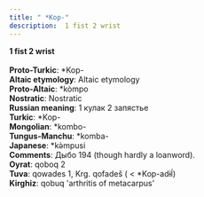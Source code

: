 ```yaml
---
title: " *Kop-"
description:  1 fist 2 wrist
---
```

<p data-pagefind-weight="0.5">
<strong> 1 fist 2 wrist</strong><br><br>
<strong>Proto-Turkic</strong>:  *Kop-<br>
<strong>Altaic etymology</strong>:  Altaic etymology<br>
<strong> Proto-Altaic</strong>:  *kòmpo<br>
<strong>Nostratic</strong>:  Nostratic<br>
<strong>Russian meaning</strong>:  1 кулак 2 запястье<br>
<strong>Turkic</strong>:  *Kop-<br>
<strong>Mongolian</strong>:  *kombo-<br>
<strong>Tungus-Manchu</strong>:  *komba-<br>
<strong>Japanese</strong>:  *kǝ̀mpusi<br>
<strong>Comments</strong>:  Дыбо 194 (though hardly a loanword).<br>
<strong>Oyrat</strong>:  qoboq 2<br>
<strong>Tuva</strong>:  qowades 1, Krg. qofadeš ( < *Kop-adɨĺ)<br>
<strong>Kirghiz</strong>:  qobuq 'arthritis of metacarpus'<br>

</p>
